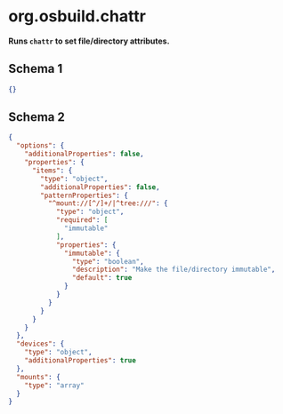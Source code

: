 
# org.osbuild.chattr

**Runs `chattr` to set file/directory attributes.**



## Schema 1

```json
{}
```

## Schema 2

```json
{
  "options": {
    "additionalProperties": false,
    "properties": {
      "items": {
        "type": "object",
        "additionalProperties": false,
        "patternProperties": {
          "^mount://[^/]+/|^tree:///": {
            "type": "object",
            "required": [
              "immutable"
            ],
            "properties": {
              "immutable": {
                "type": "boolean",
                "description": "Make the file/directory immutable",
                "default": true
              }
            }
          }
        }
      }
    }
  },
  "devices": {
    "type": "object",
    "additionalProperties": true
  },
  "mounts": {
    "type": "array"
  }
}
```
